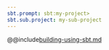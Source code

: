 ```yaml
---
sbt.prompt: sbt:my-project>
sbt.sub.project: my-sub-project
---
```

@@include[building-using-sbt.md](../includes/building-using-sbt.md)